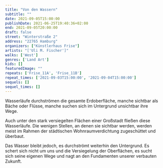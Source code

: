```yaml
---
title: "Von den Wassern"
subtitle: ""
date: 2021-09-05T15:00:00
publishDate: 2021-06-25T19:40:36+02:00
end: 2021-09-05T20:00:00
draft: false
street: "Winterstraße 2"
address: "22765 Hamburg"
organizers: ["Künstlerhaus Frise"]
artists: "['Uli M. Fischer']"
walks: ['West']
genres: ['Land Art']
kids: []
featuredImage: ""
repeats: ['Frise_11A', 'Frise_11B']
repeat_times: ['2021-09-03T15:00:00', '2021-09-04T15:00:00']
sequels: []
sequel_times: []
---
```


Wasserläufe durchströmen die gesamte Erdoberfläche, manche sichtbar als Bäche oder Flüsse, manche suchen sich im Untergrund unsichtbar ihre Wege. 

Auch unter den stark versiegelten Flächen einer Großstadt fließen diese Wasserläufe. Die wenigen Stellen, an denen sie sichtbar werden, werden meist im Rahmen der städtischen Wohnraumverdichtung zugeschüttet und überbaut.

Das Wasser bleibt jedoch, es durchströmt weiterhin den Untergrund. Es schert sich nicht um uns und die Versiegelung der Oberflächen, es sucht sich seine eigenen Wege und nagt an den Fundamenten unserer verbauten Zukunft.